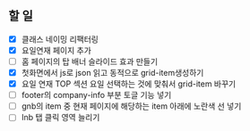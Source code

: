 ## 할 일
- [x] 클래스 네이밍 리팩터링
- [x] 요일연재 페이지 추가
- [ ] 홈 페이지의 탑 배너 슬라이드 효과 만들기
- [x] 첫화면에서 js로 json 읽고 동적으로 grid-item생성하기
- [x] 요일 연재 TOP 섹션 요일 선택하는 것에 맞춰서 grid-item 바꾸기
- [ ] footer의 company-info 부분 토글 기능 넣기
- [ ] gnb의 item 중 현재 페이지에 해당하는 item 아래에 노란색 선 넣기
- [ ] lnb 탭 클릭 영역 늘리기